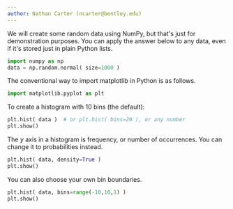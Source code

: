 ```yaml
---
author: Nathan Carter (ncarter@bentley.edu)
---
```


We will create some random data using NumPy, but that's just for demonstration purposes.  You can apply the answer below to any data, even if it's stored just in plain Python lists.

```python
import numpy as np
data = np.random.normal( size=1000 )
```

The conventional way to import matplotlib in Python is as follows.

```python
import matplotlib.pyplot as plt
```

To create a histogram with 10 bins (the default):

```python
plt.hist( data )  # or plt.hist( bins=20 ), or any number
plt.show()
```

The $y$ axis in a histogram is frequency, or number of occurrences.  You can change it to probabilities instead.

```python
plt.hist( data, density=True )
plt.show()
```

You can also choose your own bin boundaries.

```python
plt.hist( data, bins=range(-10,10,1) )
plt.show()
```

